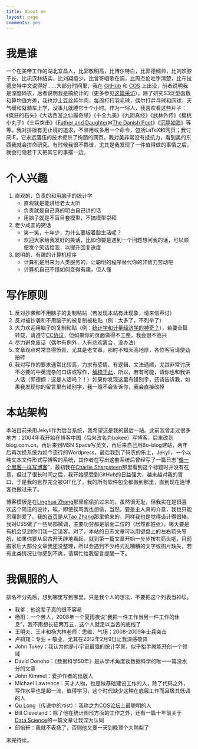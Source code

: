 ```yaml
---
title: About me
layout: page
comments: yes
---
```


# 我是谁

一个在美帝工作的湖北宜昌人，比郭敬明高，比博尔特白，比郭德纲帅，比刘欢脖子长，比巩汉林结实，比刘翔痘少，比曾哥唱歌在调，比周杰伦吐字清楚，比布拉德皮特中文说得好……大部分时间里，我在 [GitHub](https://github.com/yihui) 和 [COS](http://cos.name) 上出没，前者说明我是深度码农，后者说明我是搞统计的（更多参见[这篇采访](http://yihui.xie.usesthis.com)）。除了研究S3泛型函数和算均值方差，我也炒土豆丝炖牛肉，每周打打羽毛球，偶尔打乒乓球和网球，天气暖和就骑车上学，没事儿就睡它十个小时。作为一俗人，我喜欢看这些片子：《疯狂的石头》《大话西游之仙履奇缘》《十全九美》《九阴真经》《武林外传》《樱桃小丸子》《士兵突击》《[Father and Daughter](http://www.imdb.com/title/tt0279079/)》《[The Danish Poet](http://en.wikipedia.org/wiki/The_Danish_Poet)》《[沉静如海](http://www.imdb.com/title/tt0039822/)》等等。我对排版有无止境的追求，不滥用或多用一个命令，包括LaTeX和网页；我讨厌IE，它永远落伍的技术扼杀了绚丽的网页。我对美非常没有抵抗力，看到美的东西我就会拼命研究。有时候我很不靠谱，尤其是我发现了一件值得做的事情之后，就会归隐若干天把其它的事撂一边。

# 个人兴趣

1. 直观的、负责的和用脑子的统计学
    - 直观就是能讲给老太太听
    - 负责就是自己真的明白自己讲的话
    - 用脑子就是不盲目套模型，不搞模型崇拜
1. 老少咸宜的笑话
    - 笑一笑，十年少，为什么要板着脸生活呢？
    - 欢迎大家给我发好的笑话，比如你要是遇到一个问题想问我的话，可以顺便发个笑话给我，以提升回复速度
1. 聪明的、有趣的计算机程序
    - 计算机是用来为人类服务的，让聪明的程序替代你的非智力劳动吧
    - 计算机自己不懂如何变得有趣，但人懂

# 写作原则

1. 反对抄袭和不用脑子的复制粘贴（若发现本站有此现象，请来信声讨）
1. 反对被抄袭和不用脑子的被复制被粘贴（例：太多了，不列举了）
1. 大力欢迎用脑子的复制粘贴（例：[统计学和计量经济学的神奇？](http://www.loyhome.cn/679.html)），若要全篇转载，请遵守[CC协议](http://creativecommons.org/licenses/by-nc-sa/3.0/)，但如果你的页面做得不工整，我会很不高兴
1. 尽力避免废话（偶尔有例外，人有悲欢离合，没办法）
1. 文章观点时常显得愤青，尤其是老文章，那时不知天高地厚，各位客官请使劲拍砖
1. 我对写作的要求通常比较高，力求有感情、有逻辑、文法通顺，尤其非常讨厌不必要的中英混杂的口语或写作，[解释于此](http://cos.name/2011/04/an-introduction-to-lars/#comment-1989)，所以，若有可能，请你也和我讲人话（郭德纲：这是人话吗？！）如果你发现这里有错别字，还请告诉我，如果我发现你的留言里有错别字，我一般不会告诉你，我会直接改掉

# 本站架构

本站目前采用Jekyll作为后台系统，我希望这是我的最后一站。此前我曾走过很多地方：2004年我开始在博客中国（后来改名为bokee）写博客，后来改到blog.com.cn，再后来到MSN Space写英文，再后来自己用Bo-blog建站，两年后再次换系统为如今流行的Wordpress，最后我到了码农的乐土，Jekyll，一个以纯文本文件形式写博客的系统，其作者在写出这套系统后曾经写了一篇日志“[像一个黑客一样写博客](http://tom.preston-werner.com/2008/11/17/blogging-like-a-hacker.html)”，最初我在[Charlie Sharpsteen](https://github.com/Sharpie)那里看到这个标题时并没有在意，但过了很长时间之后，我开始感受到GitHub的日益强大，越来越对我的胃口，于是我的世界完全被GIT化了，我的所有软件包全都搬到那里，直到现在连博客也搬过来了。

博客模板是在[Linghua Zhang](http://lhzhang.com/)那里偷偷扒过来的，虽然很无耻，但我实在是很喜欢这个简洁的设计，唉，即使挨骂我也想偷，当然，要是主人真的介意，我也只能忍痛割爱了。我的[首页](/)是从[Tao Zhang](http://ztpala.com/)那里偷来的，同样我也是觉得设计得很棒。我对CSS做了一些局部微调，主要功劳都是前面二位的（居然都姓张），哪天要是有机会见到你们我一定请客。对了，本站的日志文章可以用键盘上的左右箭头导航，如果你要从盘古开天辟地看起，就到第一篇文章开始一步步按右箭头吧，目前搬家后大部分文章我还没整理，所以会遇到不少格式乱糟糟的文字或图片缺失，若有此类情况让你感到不爽，请帮忙给我留言提醒一下。

# 我佩服的人

排名不分先后，想到哪里写到哪里，只是我个人的想法，不要把这个列表当神坛。

- 我爹：他这辈子真的很不容易
- 杨阳：一个苦人，2008年一个夏雨夜说“我把一件工作当另一件工作的休息”，我不用想长征两万五，这个人就足以当苦的底线了
- 王明夫、王丰和杨大林老师：思维、气场；2008-2009年士兵突击
- 卢鸫翔：专业 + 敬业，尤其在2012年2月9日让我深感敬佩
- John Tukey：我认为他是小宇宙最强的统计学家，似乎抬手就能开创一个领域
- David Donoho：《数据科学50年》是从学术角度谈数据科学的唯一一篇没水分的文章
- John Kimmel：爱护作者的出版人
- Michael Lawrence：天才人物，也是做基础建设工作的人，除了代码之外，写作水平也是超一流，值得学习，这个时代缺少这种在底层工作而且极其低调的人
- [Qu Long](http://longor.public.iastate.edu/)（传说中的rtist）：我称之为[COS论坛](http://cos.name/cn/)上最聪明的人
- Bill Cleveland：除了他在统计图形方面的工作之外，还有一篇十年前关于[Data Science](http://cm.bell-labs.com/cm/ms/departments/sia/doc/datascience.pdf)的一篇文章让我深为认同
- 邱怡轩：我就不表扬了，否则他又要一天到晚顶个大鸭梨了

未完待续。
